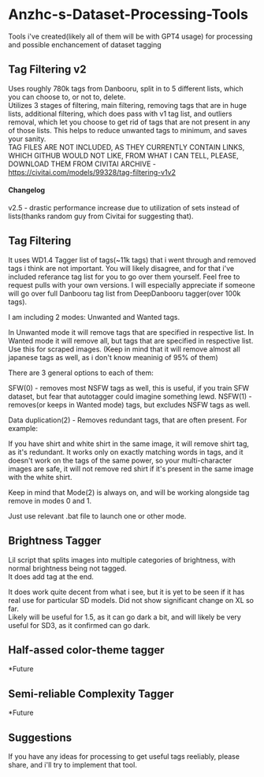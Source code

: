 # Anzhc-s-Dataset-Processing-Tools
Tools i've created(likely all of them will be with GPT4 usage) for processing and possible enchancement of dataset tagging
## Tag Filtering v2  
Uses roughly 780k tags from Danbooru, split in to 5 different lists, which you can choose to, or not to, delete.  
Utilizes 3 stages of filtering, main filtering, removing tags that are in huge lists, additional filtering, which does pass with v1 tag list, and outliers removal, which let you choose to get rid of tags that are not present in any of those lists. This helps to reduce unwanted tags to minimum, and saves your sanity.  
TAG FILES ARE NOT INCLUDED, AS THEY CURRENTLY CONTAIN LINKS, WHICH GITHUB WOULD NOT LIKE, FROM WHAT I CAN TELL, PLEASE, DOWNLOAD THEM FROM CIVITAI ARCHIVE - https://civitai.com/models/99328/tag-filtering-v1v2  
#### Changelog  
v2.5 - drastic performance increase due to utilization of sets instead of lists(thanks random guy from Civitai for suggesting that).  
## Tag Filtering
It uses WD1.4 Tagger list of tags(~11k tags) that i went through and removed tags i think are not important. You will likely disagree, and for that i've included referance tag list for you to go over them yourself. Feel free to request pulls with your own versions.
I will especially appreciate if someone will go over full Danbooru tag list from DeepDanbooru tagger(over 100k tags).

I am including 2 modes: Unwanted and Wanted tags.

In Unwanted mode it will remove tags that are specified in respective list.
In Wanted mode it will remove all, but tags that are specified in respective list. Use this for scraped images. (Keep in mind that it will remove almost all japanese tags as well, as i don't know meaninig of 95% of them)

There are 3 general options to each of them:

SFW(0) - removes most NSFW tags as well, this is useful, if you train SFW dataset, but fear that autotagger could imagine something lewd.
NSFW(1) - removes(or keeps in Wanted mode) tags, but excludes NSFW tags as well.

Data duplication(2) - Removes redundant tags, that are often present. For example:

If you have shirt and white shirt in the same image, it will remove shirt tag, as it's redundant. It works only on exactly matching words in tags, and it doesn't work on the tags of the same power, so your multi-character images are safe, it will not remove red shirt if it's present in the same image with the white shirt.

Keep in mind that Mode(2) is always on, and will be working alongside tag remove in modes 0 and 1.

Just use relevant .bat file to launch one or other mode.

## Brightness Tagger  
Lil script that splits images into multiple categories of brightness, with normal brightness being not tagged.  
It does add tag at the end.  

It does work quite decent from what i see, but it is yet to be seen if it has real use for particular SD models. Did not show significant change on XL so far.  
Likely will be useful for 1.5, as it can go dark a bit, and will likely be very useful for SD3, as it confirmed can go dark.

## Half-assed color-theme tagger
*Future

## Semi-reliable Complexity Tagger
*Future

## Suggestions
If you have any ideas for processing to get useful tags reeliably, please share, and i'll try to implement that tool.
